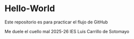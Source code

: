 # Hello-World
Este repositorio es para practicar el flujo de GitHub

Me duele el cuello mal 2025-26
IES Luis Carrillo de Sotomayo
